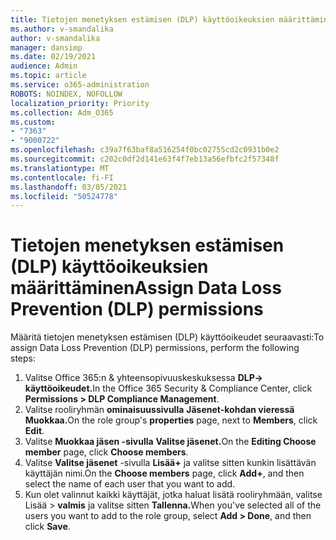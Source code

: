 ```yaml
---
title: Tietojen menetyksen estämisen (DLP) käyttöoikeuksien määrittäminen
ms.author: v-smandalika
author: v-smandalika
manager: dansimp
ms.date: 02/19/2021
audience: Admin
ms.topic: article
ms.service: o365-administration
ROBOTS: NOINDEX, NOFOLLOW
localization_priority: Priority
ms.collection: Adm_O365
ms.custom:
- "7363"
- "9000722"
ms.openlocfilehash: c39a7f63baf8a516254f0bc02755cd2c0931b0e2
ms.sourcegitcommit: c202c0df2d141e63f4f7eb13a56efbfc2f57348f
ms.translationtype: MT
ms.contentlocale: fi-FI
ms.lasthandoff: 03/05/2021
ms.locfileid: "50524778"
---
```

# <a name="assign-data-loss-prevention-dlp-permissions"></a><span data-ttu-id="91aca-102">Tietojen menetyksen estämisen (DLP) käyttöoikeuksien määrittäminen</span><span class="sxs-lookup"><span data-stu-id="91aca-102">Assign Data Loss Prevention (DLP) permissions</span></span>

<span data-ttu-id="91aca-103">Määritä tietojen menetyksen estämisen (DLP) käyttöoikeudet seuraavasti:</span><span class="sxs-lookup"><span data-stu-id="91aca-103">To assign Data Loss Prevention (DLP) permissions, perform the following steps:</span></span>

1. <span data-ttu-id="91aca-104">Valitse Office 365:n & yhteensopivuuskeskuksessa **DLP-> käyttöoikeudet.**</span><span class="sxs-lookup"><span data-stu-id="91aca-104">In the Office 365 Security & Compliance Center, click **Permissions > DLP Compliance Management**.</span></span>
2. <span data-ttu-id="91aca-105">Valitse rooliryhmän **ominaisuussivulla** **Jäsenet-kohdan vieressä** **Muokkaa.**</span><span class="sxs-lookup"><span data-stu-id="91aca-105">On the role group's **properties** page, next to **Members**, click **Edit**.</span></span>
3. <span data-ttu-id="91aca-106">Valitse **Muokkaa jäsen -sivulla** **Valitse jäsenet.**</span><span class="sxs-lookup"><span data-stu-id="91aca-106">On the **Editing Choose member** page, click **Choose members**.</span></span>
4. <span data-ttu-id="91aca-107">Valitse **Valitse jäsenet** -sivulla **Lisää+** ja valitse sitten kunkin lisättävän käyttäjän nimi.</span><span class="sxs-lookup"><span data-stu-id="91aca-107">On the **Choose members** page, click **Add+**, and then select the name of each user that you want to add.</span></span>
5. <span data-ttu-id="91aca-108">Kun olet valinnut kaikki käyttäjät, jotka haluat lisätä rooliryhmään, valitse Lisää > **valmis** ja valitse sitten **Tallenna.**</span><span class="sxs-lookup"><span data-stu-id="91aca-108">When you've selected all of the users you want to add to the role group, select **Add > Done**, and then click **Save**.</span></span>
